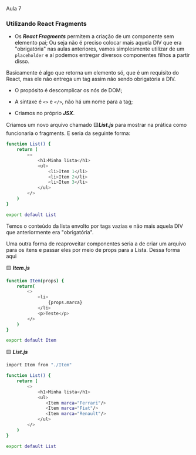 Aula 7 
### Utilizando React Fragments

- Os ***React Fragments*** permitem a criação de um componente sem elemento pai;
Ou seja não é preciso colocar mais aquela DIV que era "obrigatória" nas aulas anteriores, vamos simplesmente utilizar de um ```placeholder``` e aí podemos entregar diversos componentes filhos a partir disso.

Basicamente é algo que retorna um elemento só, que é um requisito do React, mas ele não entrega um tag assim não sendo obrigatória a DIV. 

- O propósito é descomplicar os nós de DOM;


- A sintaxe é ```<>``` e ```</>```, não há um nome para a tag;


- Criamos no próprio ***JSX***.


Criamos um novo arquivo chamado  🟨***List.js*** para mostrar na prática como funcionaria o fragments.
E seria da seguinte forma:

```bash
function List() {
    return (
        <>
            <h1>Minha lista</h1>
            <ul>
                <li>Item 1</li>
                <li>Item 2</li>
                <li>Item 3</li>
            </ul>
        </>
    )
}

export default List
```

Temos o conteúdo da lista envolto por tags vazias e não mais aquela DIV que anteriormente era "obrigatória".


Uma outra forma de reaproveitar componentes seria a de criar um arquivo para os itens e passar eles por meio de props para a Lista.
Dessa forma aqui

🟨 ***Item.js***
```bash
function Item(props) {
    return(
        <>
            <li>
                {props.marca}
            </li>
            <p>Teste</p>
        </>
    )
}

export default Item
```

🟨 ***List.js***
```bash
import Item from "./Item"

function List() {
    return (
        <>
            <h1>Minha lista</h1>
            <ul>
               <Item marca="Ferrari"/>
               <Item marca="Fiat"/>
               <Item marca="Renault"/>
            </ul>
        </>
    )
}

export default List
```